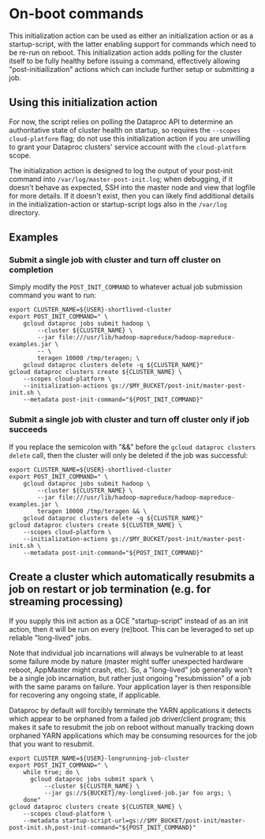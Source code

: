 # On-boot commands

This initialization action can be used as either an initialization action or as a startup-script,
with the latter enabling support for commands which need to be re-run on reboot. This
initialization action adds polling for the cluster itself to be fully healthy before issuing
a command, effectively allowing "post-initiailization" actions which can include further setup
or submitting a job.

## Using this initialization action

For now, the script relies on polling the Dataproc API to determine an authoritative state
of cluster health on startup, so requires the `--scopes cloud-platform` flag; do not use
this initialization action if you are unwilling to grant your Dataproc clusters' service
account with the `cloud-platform` scope.

The initialization action is designed to log the output of your post-init command into
`/var/log/master-post-init.log`; when debugging, if it doesn't behave as expected, SSH
into the master node and view that logfile for more details. If it doesn't exist, then
you can likely find additional details in the initialization-action or startup-script
logs also in the `/var/log` directory.

## Examples

### Submit a single job with cluster and turn off cluster on completion

Simply modify the `POST_INIT_COMMAND` to whatever actual job submission command you want to run:

    export CLUSTER_NAME=${USER}-shortlived-cluster
    export POST_INIT_COMMAND=" \
        gcloud dataproc jobs submit hadoop \
            --cluster ${CLUSTER_NAME} \
            --jar file:///usr/lib/hadoop-mapreduce/hadoop-mapreduce-examples.jar \
            -- \
            teragen 10000 /tmp/teragen; \
        gcloud dataproc clusters delete -q ${CLUSTER_NAME}"
    gcloud dataproc clusters create ${CLUSTER_NAME} \
        --scopes cloud-platform \
        --initialization-actions gs://$MY_BUCKET/post-init/master-post-init.sh \
        --metadata post-init-command="${POST_INIT_COMMAND}"


### Submit a single job with cluster and turn off cluster only if job succeeds

If you replace the semicolon with "&&" before the `gcloud dataproc clusters delete` call, then
the cluster will only be deleted if the job was successful:

    export CLUSTER_NAME=${USER}-shortlived-cluster
    export POST_INIT_COMMAND=" \
        gcloud dataproc jobs submit hadoop \
            --cluster ${CLUSTER_NAME} \
            --jar file:///usr/lib/hadoop-mapreduce/hadoop-mapreduce-examples.jar \
            teragen 10000 /tmp/teragen && \
        gcloud dataproc clusters delete -q ${CLUSTER_NAME}"
    gcloud dataproc clusters create ${CLUSTER_NAME} \
        --scopes cloud-platform \
        --initialization-actions gs://$MY_BUCKET/post-init/master-post-init.sh \
        --metadata post-init-command="${POST_INIT_COMMAND}"

## Create a cluster which automatically resubmits a job on restart or job termination (e.g. for streaming processing)

If you supply this init action as a GCE "startup-script" instead of as an init action, then it
will be run on every (re)boot. This can be leveraged to set up reliable "long-lived" jobs.

Note that individual job incarnations will always be vulnerable to at least some failure mode
by nature (master might suffer unexpected hardware reboot, AppMaster might crash, etc). So,
a "long-lived" job generally won't be a single job incarnation, but rather just ongoing
"resubmission" of a job with the same params on failure. Your application layer is then
responsible for recovering any ongoing state, if applicable.

Dataproc by default will forcibly terminate the YARN applications it detects which appear
to be orphaned from a failed job driver/client program; this makes it safe to resubmit
the job on reboot without manually tracking down orphaned YARN applications which may be
consuming resources for the job that you want to resubmit.

    export CLUSTER_NAME=${USER}-longrunning-job-cluster
    export POST_INIT_COMMAND=" \
        while true; do \
          gcloud dataproc jobs submit spark \
              --cluster ${CLUSTER_NAME} \
              --jar gs://${BUCKET}/my-longlived-job.jar foo args; \
        done"
    gcloud dataproc clusters create ${CLUSTER_NAME} \
        --scopes cloud-platform \
        --metadata startup-script-url=gs://$MY_BUCKET/post-init/master-post-init.sh,post-init-command="${POST_INIT_COMMAND}"

